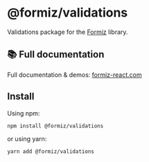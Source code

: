 # @formiz/validations

Validations package for the [Formiz](https://formiz-react.com) library.

## 📚 Full documentation

Full documentation & demos: [formiz-react.com](https://formiz-react.com)

## Install

Using npm:
```
npm install @formiz/validations
```

or using yarn:
```
yarn add @formiz/validations
```
